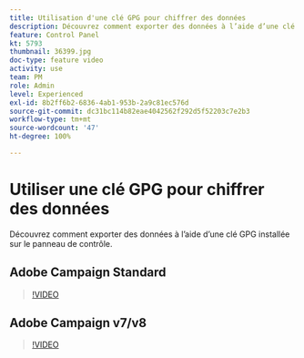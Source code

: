 ```yaml
---
title: Utilisation d'une clé GPG pour chiffrer des données
description: Découvrez comment exporter des données à l’aide d’une clé GPG installée sur le Panneau de contrôle.
feature: Control Panel
kt: 5793
thumbnail: 36399.jpg
doc-type: feature video
activity: use
team: PM
role: Admin
level: Experienced
exl-id: 8b2ff6b2-6836-4ab1-953b-2a9c81ec576d
source-git-commit: dc31bc114b82eae4042562f292d5f52203c7e2b3
workflow-type: tm+mt
source-wordcount: '47'
ht-degree: 100%

---
```


# Utiliser une clé GPG pour chiffrer des données

Découvrez comment exporter des données à l’aide d’une clé GPG installée sur le panneau de contrôle.

## Adobe Campaign Standard

>[!VIDEO](https://video.tv.adobe.com/v/36380?quality=12)

## Adobe Campaign v7/v8

>[!VIDEO](https://video.tv.adobe.com/v/36399?quality=12)
